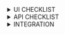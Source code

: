 <details>
<summary>UI CHECKLIST</summary>

# Login page.
- Verify access to Login page.
- Verify direct access to Login page.
- Verify sign in with empty user credentials.
- Verify sign in with Not registered email, empty password.
- Verify sign in with Not registered email, with password < 6.
- Verify sign in with Not registered email, with password = 6.
- Verify sign in with Valid email, invalid password = 6.
- Verify sign in with Valid email, invalid password < 6.
- Verify sign in with valid user credentials.
- Verify redirection to pages using Header buttons (Register page).
- Verify redirection to pages using Header buttons (Forgot password page).
- Verify redirection to pages using Header buttons (List of orders page).
- Verify redirection to pages using Header buttons (Main page).
# Main page.
- Verify access to Main page.
- Verify all ingredients items presence on Main page.
- Verify top titles color changes when scrolling.
- Verify user can drag a single ingredient to Constructor.
- Verify user can drag all ingredient to Constructor.
- Verify ingredients counter changes after dragging 3 ingredients to Constructor.
- Verify ingredients counter changes after dragging 10 ingredients to Constructor.
- Verify bun's counter changes after dragging to Constructor.
- Verify buns change in Construction.
- Verify user can delete an ingredient from Construction.
- Verify total price changes according to the ingredients in the order.
- Verify order empty.
- Verify order with Single bun.
- Verify order with Bun + single ingredient.
- Verify order with Bun + not single ingredient.
- Verify order with No bun, random ingredient number.
- Verify all ingredient title open window with Nutrition.
- Verify redirection to pages using Header buttons (List of orders).
- Verify redirection to pages using Header buttons (Account page).
# Orders page.
- Verify access to Orders page.
- Verify direct access to Orders page.
- Verify order items have Info window.
- Verify new order added to in progress.
- Verify transfer new order to ready.
- Verify presence of the order total price in order item.
- Verify changes in Total orders number and today orders number.
# Register page.
- Verify access to Register page.
- Verify direct access to Register page.
- Verify registration with Empty user credentials.
- Verify registration with Empty login.
- Verify registration with Empty email.
- Verify registration with Empty password.
- Verify presence of error message if password less than 6 chars.
- Verify registration with a different password length (< 6).
- Verify registration with a different password length (100).
- Verify registration with a different password length (10).
- Verify registration with a different invalid name values (1 char).
- Verify registration with a different invalid name values (10 digits).
- Verify registration with a different invalid name values (special chars).
- Verify registration with a different invalid name values (100 char).
- Verify registration with a different invalid name values (2 strings).
- Verify registration with a different invalid name values (3 strings).
- Verify registration with a different invalid name values (front space string).
- Verify registration with a different invalid name values (back space string).
- Verify registration with a different invalid email format (without "@").
- Verify registration with a different invalid email format (without domain part).
- Verify registration with a different invalid email format (without username part).
- Verify registration with a different email format (one dot in username).
- Verify registration with a different email format (two dots in username).
- Verify registration with a different email format (underscore in username).
- Verify registration with a different email format (three underscores in username).
- Verify registration with a different email format (dash in username).
- Verify registration with a different email format (three dashes in username).
- Verify registration with a different email format (dash and dot in username).
- Verify presence of the error message if invalid email format.
- Verify registration with valid user credentials.
- Verify presence of the error message if using exist user credentials.
- Verify LogIn of new registered user.
- Verify redirection to Login page click Entry link.
- Verify redirection to pages using Header buttons (List of orders page).
- Verify redirection to pages using Header buttons (Main page).
- Verify redirection to pages using Header buttons (Login page).
# Forgot-password page.
- Verify access to Forgot-password page.
- Verify direct access to Forgot-password page.
- Verify sending restore password link with invalid email (Empty email).
- Verify sending restore password link with invalid email (Not registered email).
- Verify sending restore password link with invalid email (Email without domain part).
- Verify sending restore password link with invalid email (Email without username part).
- Verify sending restore password link with invalid email (Random string).
- Verify sending restore password link with invalid email (Random number).
- Verify redirection to Login page clicking Entry link.
- Verify redirection to Reset page.
- Verify redirection to pages using Header buttons (from Forgot to List of orders page).
- Verify redirection to pages using Header buttons (from Forgot to Main page).
- Verify redirection to pages using Header buttons (from Forgot to Login page).
- Verify redirection to Login page.
- Verify no redirection with invalid credential.
- Verify no redirection with invalid credential.
- Verify no redirection with invalid credential.
- Verify user receive an email (Not registered email).
- Verify user receive an email (Registered email).
- Verify reset code structure in email.
- Verify user setup new password.
- Verify user sign in using new password.
- Verify redirection to pages using Header buttons (from Reset to List of orders page).
- Verify redirection to pages using Header buttons (from Reset to Main page).
- Verify redirection to pages using Header buttons (from Reset to Login page).
</details>

<details>
<summary>API CHECKLIST</summary>

# GET /ingredients:
- Verify response status code.
- Verify exist of payload in response.
- Verify number of ingredients.
- Verify values of ingredient items.
- Verify response code with invalid methods (POST: 404).
- Verify response code with invalid methods (PUT: 404).
- Verify response code with invalid methods (PATCH: 404).
- Verify status code with different type of headers (Content-Type: application/json; charset=utf-8: 200).
- Verify status code with different type of headers (Content-Type: None: 200).
- Verify status code with different type of headers (Content-Type: Application/Json: 200).
- Verify status code with different type of headers (Content-Type: APPLICATION/JSON: 200).
- Verify status code with different type of headers (Content-Type: APPLICATION/: 200).
- Verify status code with different type of headers (Content-Type: application/text: 200).
- Verify status code with different type of headers (Content-Type: application/html: 200).
- Verify status code with different type of headers (Content-Type: application/json, Authorization: "": 200).
- Verify status code with different type of headers (Content-Type: application/json, Authorization: "empty": 200).
- Verify status code with different type of headers (Content-Type: application/xml: 200).
# GET /orders/all:
- Verify response status code.
- Verify exist of payload in response.
- Verify types values in response.
- Verify number of orders.
- Verify response code with invalid methods (POST: 404).
- Verify response code with invalid methods (PUT: 404).
- Verify response code with invalid methods (PATCH: 404).
- Verify status code with different type of headers (Content-Type: application/json; charset=utf-8: 200).
- Verify status code with different type of headers (Content-Type: None: 200).
- Verify status code with different type of headers (Content-Type: Application/Json: 200).
- Verify status code with different type of headers (Content-Type: APPLICATION/JSON: 200).
- Verify status code with different type of headers (Content-Type: APPLICATION/: 200).
- Verify status code with different type of headers (Content-Type: application/text: 200).
- Verify status code with different type of headers (Content-Type: application/html: 200).
- Verify status code with different type of headers (Content-Type: application/json, Authorization: "": 200).
- Verify status code with different type of headers (Content-Type: application/json, Authorization: "empty": 200).
- Verify status code with different type of headers (Content-Type: application/xml: 200). 
# GET /auth/user:
- Verify response status code.
- Verify exist of payload in response.
- Verify types values in response.
- Verify user credentials in response.
- Verify response with invalid token (Empty token: 401).
- Verify response with invalid token (Invalid token: 401).
- Verify response code with invalid methods (POST: 403).
- Verify response code with invalid methods (PUT: 404).
# PATCH /auth/register:
- Verify response status code (email: 200).
- Verify response status code (name: 200).
- Verify response status code (password: 200).
- Verify exist of payload in response (email: 200).
- Verify exist of payload in response (name: 200).
- Verify exist of payload in response (password: 200).
- Verify types values in response (email: 200).
- Verify types values in response (name: 200).
- Verify types values in response (password: 200).
- Verify updates of user credentials (email: 200).
- Verify updates of user credentials (name: 200).
- Verify updates of user credentials (password: 200).
- Verify response with invalid token (email, Empty token: 401).
- Verify response with invalid token (email, Invalid token: 401).
- Verify response with invalid token (name, Empty token: 401).
- Verify response with invalid token (name, Invalid token: 401).
- Verify response with invalid token (password, Empty token: 401).
- Verify response with invalid token (password,Invalid token: 401).
- Verify response code with exist email patch.
# POST /auth/logout:
- Verify response status code.
- Verify exist of payload in response.
- Verify payload values in response.
- Verify response code with invalid token (Empty token: 401).
- Verify response code with invalid token (Invalid token: 401).
- Verify response with invalid token (Empty token: 401).
- Verify response with invalid token (Empty token: 401).
- Verify response code with invalid methods (GET: 404).
- Verify response code with invalid methods (PUT: 404).
- Verify response code with invalid methods (PATCH: 404).
# POST /orders:
- Verify response status code.
- Verify exist of payload in response. 
- Verify values type in response.
- Verify number of ingredients in response (Order with bun and 1 ingredient).
- Verify number of ingredients in response (Order with no bun and 3 ingredient).
- Verify different types of orders (Empty order: 400). 
- Verify different types of orders (Order with 1 bun and ingredients [1 to 10]: 200).
- Verify different types of orders (Order with 1 bun and 100 ingredients: 200).
- Verify different types of orders (Order with no bun and ingredients [1 to 10]: 200).
- Verify different types of orders (Order buns [1 to 5] and ingredients [1 to 5]: 200).
- Verify new user order in response (Single order).
- Verify new user order in response (3 orders).
- Verify new user order in response (20 order).
- Verify response error message with invalid token (Empty token).
- Verify response error message with invalid token (Invalid token).
- Verify changes of total and totalToday numbers. 
- Verify changes of total and totalToday numbers in all_orders.
- Verify price of order with bun.
- Verify response code with invalid token (Empty token: 401).
- Verify response code with invalid token (Invalid token: 401).
# POST /auth/register:
- Verify response status code.
- Verify exist of payload in response.
- Verify values type in response.
- Verify response code with empty credentials (No email: 403).
- Verify response code with empty credentials (No password: 403).
- Verify response code with empty credentials (No name: 403).
- Verify response code with empty credentials (All empty: 403).
- Verify response code with invalid types of method (GET: 404).
- Verify response code with invalid types of method (PUT: 404).
- Verify response code with invalid types of method (PATCH: 404).
- Verify response code with invalid type of body (None data_models: 403).
- Verify response code with invalid type of body (Invalid data_models: 403).
- Verify response code with different email (Email without "@": 400).
- Verify response code with different email (Email without domain part: 400).
- Verify response code with different email (Email without username part: 400).
- Verify response code with different email (Integer: 400).
- Verify response code with different email (Email with one dot in username: 200).
- Verify response code with different email (Email with two dots in username: 200).
- Verify response code with different email (Email with underscore in username: 200).
- Verify response code with different email (Email with three underscores in username: 200).
- Verify response code with different email (Email with dash in username: 200).
- Verify response code with different email (Email with three dashes in username: 200).
- Verify response code with different email (Email with dash and dot in username: 200).
- Verify response code with different password length (Password < 6: 404).
- Verify response code with different password length (Password = 100: 200).
- Verify response code with different name (User name with 1 char: 200).
- Verify response code with different name (User name with 10 digits: 404).
- Verify response code with different name (User name with special chars: 404).
- Verify response code with different name (User name with 100 char: 404).
- Verify response code with different name (User name with 2 strings: 404).
- Verify response code with different name (User name with 3 strings: 404).
- Verify response code with different name (User name with front space string: 404).
- Verify response code with different name (User name with back space string: 404).
- Verify response with exist user registration.
# POST /password-reset:
- Verify response status code.
- Verify exist of payload in response.
- Verify values in response.
- Verify reset code in email box (Not registered email).
- Verify reset code in email box (Registered email).
- Verify response code with invalid type of method (GET: 404).
- Verify response code with invalid type of method (PUT: 404).
- Verify response code with invalid type of method (PATCH: 404).
</details>

<details>
<summary>INTEGRATION</summary>

- Verify JSON ingredients api data_models = UI data_models.
- Verify ingredient titles with view different values (single eng string).
- Verify ingredient titles with view different values (150 chars string).
- Verify normal view with twice more ingredients on the page.
- Verify order number changes.
- Verify UI SignIn with valid api registered user credentials.
- Verify UI SignIn with different API password registration (Password < 6).
- Verify UI SignIn with different API password registration (Password 100).
</details>